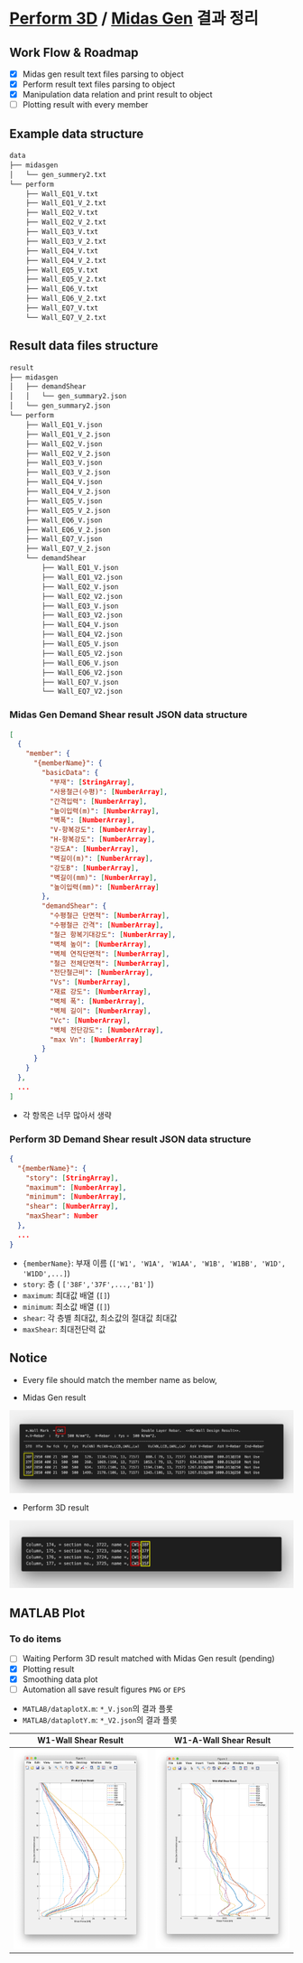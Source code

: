 # [Perform 3D](https://www.csiamerica.com/products/perform-3d) / [Midas Gen](https://en.midasuser.com/product/gen_overview.asp) 결과 정리

## Work Flow & Roadmap

- [x] Midas gen result text files parsing to object
- [x] Perform result text files parsing to object
- [x] Manipulation data relation and print result to object
- [ ] Plotting result with every member

## Example data structure

```bash
data
├── midasgen
│   └── gen_summery2.txt
└── perform
    ├── Wall_EQ1_V.txt
    ├── Wall_EQ1_V_2.txt
    ├── Wall_EQ2_V.txt
    ├── Wall_EQ2_V_2.txt
    ├── Wall_EQ3_V.txt
    ├── Wall_EQ3_V_2.txt
    ├── Wall_EQ4_V.txt
    ├── Wall_EQ4_V_2.txt
    ├── Wall_EQ5_V.txt
    ├── Wall_EQ5_V_2.txt
    ├── Wall_EQ6_V.txt
    ├── Wall_EQ6_V_2.txt
    ├── Wall_EQ7_V.txt
    └── Wall_EQ7_V_2.txt
```

## Result data files structure

```bash
result
├── midasgen
│   ├── demandShear
│   │   └── gen_summary2.json
│   └── gen_summary2.json
└── perform
    ├── Wall_EQ1_V.json
    ├── Wall_EQ1_V_2.json
    ├── Wall_EQ2_V.json
    ├── Wall_EQ2_V_2.json
    ├── Wall_EQ3_V.json
    ├── Wall_EQ3_V_2.json
    ├── Wall_EQ4_V.json
    ├── Wall_EQ4_V_2.json
    ├── Wall_EQ5_V.json
    ├── Wall_EQ5_V_2.json
    ├── Wall_EQ6_V.json
    ├── Wall_EQ6_V_2.json
    ├── Wall_EQ7_V.json
    ├── Wall_EQ7_V_2.json
    └── demandShear
        ├── Wall_EQ1_V.json
        ├── Wall_EQ1_V2.json
        ├── Wall_EQ2_V.json
        ├── Wall_EQ2_V2.json
        ├── Wall_EQ3_V.json
        ├── Wall_EQ3_V2.json
        ├── Wall_EQ4_V.json
        ├── Wall_EQ4_V2.json
        ├── Wall_EQ5_V.json
        ├── Wall_EQ5_V2.json
        ├── Wall_EQ6_V.json
        ├── Wall_EQ6_V2.json
        ├── Wall_EQ7_V.json
        └── Wall_EQ7_V2.json
```

### Midas Gen Demand Shear result JSON data structure

```json
[
  {
    "member": {
      "{memberName}": {
        "basicData": {
          "부재": [StringArray],
          "사용철근(수평)": [NumberArray],
          "간격입력": [NumberArray],
          "높이입력(m)": [NumberArray],
          "벽폭": [NumberArray],
          "V-항복강도": [NumberArray],
          "H-항복강도": [NumberArray],
          "강도A": [NumberArray],
          "벽길이(m)": [NumberArray],
          "강도B": [NumberArray],
          "벽길이(mm)": [NumberArray],
          "높이입력(mm)": [NumberArray]
        },
        "demandShear": {
          "수평철근 단면적": [NumberArray],
          "수평철근 간격": [NumberArray],
          "철근 항복기대강도": [NumberArray],
          "벽체 높이": [NumberArray],
          "벽체 연직단면적": [NumberArray],
          "철근 전체단면적": [NumberArray],
          "전단철근비": [NumberArray],
          "Vs": [NumberArray],
          "재료 강도": [NumberArray],
          "벽체 폭": [NumberArray],
          "벽체 길이": [NumberArray],
          "Vc": [NumberArray],
          "벽체 전단강도": [NumberArray],
          "max Vn": [NumberArray]
        }
      }
    }
  },
  ...
]
```

- 각 항목은 너무 많아서 생략

### Perform 3D Demand Shear result JSON data structure

```json
{
  "{memberName}": {
    "story": [StringArray],
    "maximum": [NumberArray],
    "minimum": [NumberArray],
    "shear": [NumberArray],
    "maxShear": Number
  },
  ...
}
```

- `{memberName}`: 부재 이름 (`['W1', 'W1A', 'W1AA', 'W1B', 'W1BB', 'W1D', 'W1DD',...]`)
- `story`: 층 ( `['38F','37F',...,'B1']`)
- `maximum`: 최대값 배열 (`[]`)
- `minimum`: 최소값 배열 (`[]`)
- `shear`: 각 층별 최대값, 최소값의 절대값 최대값
- `maxShear`: 최대전단력 값

## Notice

- Every file should match the member name as below,

- Midas Gen result

![gen-data](doc/gen-data.png)

- Perform 3D result

![perform-data](doc/perform-data.png)

## MATLAB Plot

### To do items

- [ ] Waiting Perform 3D result matched with Midas Gen result (pending)
- [x] Plotting result
- [x] Smoothing data plot
- [ ] Automation all save result figures `PNG` or `EPS`

- `MATLAB/dataplotX.m`: `*_V.json`의 결과 플롯
- `MATLAB/dataplotY.m`: `*_V2.json`의 결과 플롯

| W1-Wall Shear Result | W1-A-Wall Shear Result |
|:---------:|:---------:|
|![W1](doc/W1.png)|![W1-A](doc/W1-A.png)|